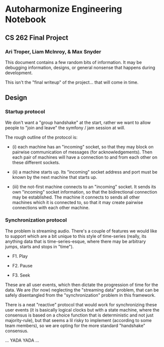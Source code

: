 # Autoharmonize Engineering Notebook
## CS 262 Final Project
### Ari Troper, Liam McInroy, & Max Snyder

This document contains a few random bits of information.
It may be debugging information, designs, or general nonsense that happens
during development.

This isn't the "final writeup" of the project... that will come in time.

## Design

### Startup protocol

We don't want a "group handshake" at the start, rather we want to allow people
to "join and leave" the symfony / jam session at will.

The rough outline of the protocol is:

- (i) each machine has an "incoming" socket, so that they
may block on pairwise communication of messages (for acknowledgements). Then
each pair of machines will have a connection to and from each other on these
different sockets.

- (ii) a machine starts up. Its "incoming" socket address and port must be
known by the next machine that starts up.

- (iii) the not-first machine connects to an "incoming" socket. It
sends its own "incoming" socket information, so that the bidirectional
connection may be established. The machine it connects to sends all other
machines which it is connected to, so that it may create pairwise connections
with each other machine.

### Synchronization protocol

The problem is streaming audio.
There's a couple of features we would like to support which are a bit unique
to this style of time-series (really, its anything data that is
time-series-esque, where there may be arbitrary jumps, starts and stops in
"time").

- F1. Play

- F2. Pause

- F3. Seek

These are all user events, which then dictate the progression of time for
the data. We are (for now) neglecting the "streaming data" problem, that can
be safely disentangled from the "synchronization" problem in this framework.

There is a neat "reactive" protocol that would work for synchronizing these
user events (it is basically logical clocks but with a state machine, where the
consensus is based on a choice function that is deterministic and not just
majority-rule), but that seems a lil risky to implement (according to some team
members), so we are opting for the more standard "handshake" consensus.

... YADA YADA ...
